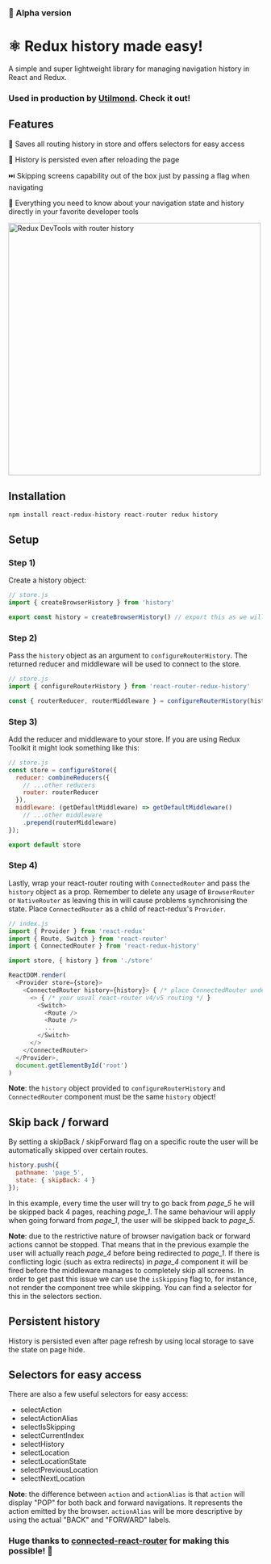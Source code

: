 ### 🚧 Alpha version
# ⚛ Redux history made easy!

A simple and super lightweight library for managing navigation history in React and Redux.

### Used in production by [Utilmond](https://utilmond.com). Check it out!

## Features

📜 Saves all routing history in store and offers selectors for easy access

🌲 History is persisted even after reloading the page

⏭️ Skipping screens capability out of the box just by passing a flag when navigating

👀 Everything you need to know about your navigation state and history directly in your favorite developer tools

<img src="https://i.ibb.co/CHnXqCd/redux-devtools.png" alt="Redux DevTools with router history" width="500" />

## Installation

```shell
npm install react-redux-history react-router redux history
```

## Setup

### Step 1)

Create a history object:

```javascript
// store.js
import { createBrowserHistory } from 'history'

export const history = createBrowserHistory() // export this as we will need it later
```

### Step 2)

Pass the `history` object as an argument to `configureRouterHistory`. The returned reducer and middleware will be used to connect to the store.

```javascript
// store.js
import { configureRouterHistory } from 'react-router-redux-history'

const { routerReducer, routerMiddleware } = configureRouterHistory(history)
```

### Step 3)

Add the reducer and middleware to your store. If you are using Redux Toolkit it might look something like this:

```javascript
// store.js
const store = configureStore({
  reducer: combineReducers({
    // ...other reducers
    router: routerReducer
  }),
  middleware: (getDefaultMiddleware) => getDefaultMiddleware()
    // ...other middleware
    .prepend(routerMiddleware)
});

export default store
```

### Step 4)

Lastly, wrap your react-router routing with `ConnectedRouter` and pass the `history` object as a prop. Remember to delete any usage of `BrowserRouter` or `NativeRouter` as leaving this in will cause problems synchronising the state.
Place `ConnectedRouter` as a child of react-redux's `Provider`.

```javascript
// index.js
import { Provider } from 'react-redux'
import { Route, Switch } from 'react-router'
import { ConnectedRouter } from 'react-redux-history'

import store, { history } from './store'

ReactDOM.render(
  <Provider store={store}>
    <ConnectedRouter history={history}> { /* place ConnectedRouter under Provider */ }
      <> { /* your usual react-router v4/v5 routing */ }
        <Switch>
          <Route />
          <Route />
          ...
        </Switch>
      </>
    </ConnectedRouter>
  </Provider>,
  document.getElementById('root')
)
```

**Note**: the `history` object provided to `configureRouterHistory` and `ConnectedRouter` component must be the same `history` object!

## Skip back / forward

By setting a skipBack / skipForward flag on a specific route the user will be automatically skipped over certain routes.

```javascript
history.push({
  pathname: 'page_5',
  state: { skipBack: 4 }
});
```

In this example, every time the user will try to go back from *page_5* he will be skipped back 4 pages, reaching *page_1*. The same behaviour will apply when going forward from *page_1*, the user will be skipped back to *page_5*.

**Note**: due to the restrictive nature of browser navigation back or forward actions cannot be stopped. That means that in the previous example the user will actually reach *page_4* before being redirected to *page_1*. If there is conflicting logic (such as extra redirects) in *page_4* component it will be fired before the middleware manages to completely skip all screens. In order to get past this issue we can use the `isSkipping` flag to, for instance, not render the component tree while skipping. You can find a selector for this in the selectors section.

## Persistent history

History is persisted even after page refresh by using local storage to save the state on page hide.

## Selectors for easy access

There are also a few useful selectors for easy access:

- selectAction
- selectActionAlias
- selectIsSkipping
- selectCurrentIndex
- selectHistory
- selectLocation
- selectLocationState
- selectPreviousLocation
- selectNextLocation

**Note**: the difference between `action` and `actionAlias` is that `action` will display "POP" for both back and forward navigations. It represents the action emitted by the browser. `actionAlias` will be more descriptive by using the actual "BACK" and "FORWARD" labels.

### Huge thanks to [connected-react-router](https://github.com/supasate/connected-react-router) for making this possible! 🍻
